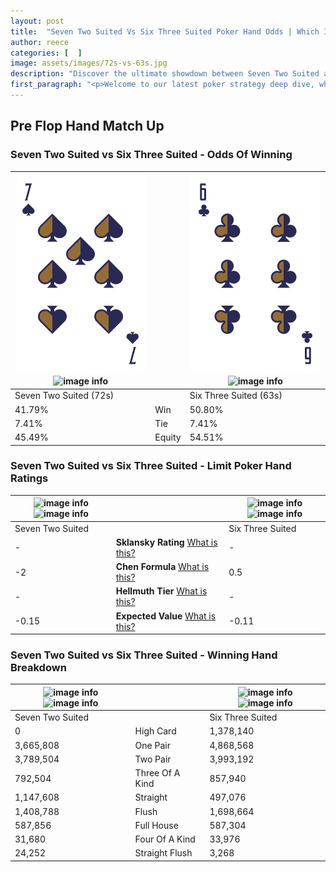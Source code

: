 ```yaml
---
layout: post
title:  "Seven Two Suited Vs Six Three Suited Poker Hand Odds | Which Is The Better Hand In Poker? A Complete Guide"
author: reece
categories: [  ]
image: assets/images/72s-vs-63s.jpg
description: "Discover the ultimate showdown between Seven Two Suited and Six Three Suited in poker! Uncover the odds, strategies, and scenarios where one hand triumphs over the other. Get ready to up your poker game with this thrilling analysis."
first_paragraph: "<p>Welcome to our latest poker strategy deep dive, where we're pitting two distinct hands against each other in a high-stakes showdown: Seven Two Suited vs Six Three Suited.</p><p>In the dynamic world of poker, every decision counts, and knowing which hand holds the upper hand is key to your success at the table.</p><p>In this article, we'll dissect these two hands, explore the scenarios where one dominates the other, and equip you with the knowledge to make strategic choices that can tip the odds in your favor.</p><p>Get ready to unravel the intriguing dynamics of these poker hands and elevate your game to new heights.</p>"
---
```




[comment]: # (sp0)

## Pre Flop Hand Match Up

<div class="table hand-ratings" markdown="1"> 



### Seven Two Suited vs Six Three Suited - Odds Of Winning


    
| ![image info](assets/images/hand1/7.png) ![image info](assets/images/hand1/2s.png) |  | ![image info](assets/images/hand2/6.png) ![image info](assets/images/hand2/3s.png) |
| -------- | -------- | -------- |
| Seven Two Suited (72s) |  | Six Three Suited (63s) |
| 41.79% | Win | 50.80% |
| 7.41% | Tie | 7.41% |
| 45.49% | Equity | 54.51% |




[comment]: # (sp1)



### Seven Two Suited vs Six Three Suited - Limit Poker Hand Ratings


    
| ![image info](https://www.riverpairs.com/assets/images/hand1/7.png) ![image info](https://www.riverpairs.com/assets/images/hand1/2s.png) |  | ![image info](https://www.riverpairs.com/assets/images/hand2/6.png) ![image info](https://www.riverpairs.com/assets/images/hand2/3s.png) |
| -------- | -------- | -------- |
| Seven Two Suited |  | Six Three Suited |
| - | **Sklansky Rating** [What is this?](/sklansky-rating-explained) | - |
| -2 | **Chen Formula** [What is this?](/chen-formula-explained) | 0.5 |
| - | **Hellmuth Tier** [What is this?](/Hellmuth-tier-explained) | - |
| -0.15 | **Expected Value** [What is this?](/expected-value-explained) | -0.11 |




[comment]: # (sp2)



### Seven Two Suited vs Six Three Suited - Winning Hand Breakdown


    
| ![image info](https://www.riverpairs.com/assets/images/hand1/7.png) ![image info](https://www.riverpairs.com/assets/images/hand1/2s.png) |  | ![image info](https://www.riverpairs.com/assets/images/hand2/6.png) ![image info](https://www.riverpairs.com/assets/images/hand2/3s.png) |
| -------- | -------- | -------- |
| Seven Two Suited |  | Six Three Suited |
| 0 | High Card | 1,378,140 |
| 3,665,808 | One Pair | 4,868,568 |
| 3,789,504 | Two Pair | 3,993,192 |
| 792,504 | Three Of A Kind | 857,940 |
| 1,147,608 | Straight | 497,076 |
| 1,408,788 | Flush | 1,698,664 |
| 587,856 | Full House | 587,304 |
| 31,680 | Four Of A Kind | 33,976 |
| 24,252 | Straight Flush | 3,268 |




[comment]: # (sp3)



</div>

[comment]: # (sp4)



[comment]: # (sp5)

